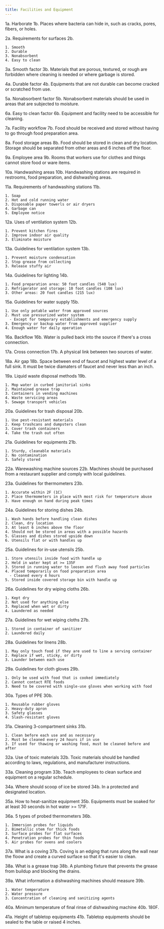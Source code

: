 ```yaml
---
title: Facilities and Equipment
---
```


1a. Harborate
1b. Places where bacteria can hide in, such as cracks, pores, fibers, or holes.

2a. Requirements for surfaces
2b.
```
1. Smooth
2. Durable
3. Nonabsorbent
4. Easy to clean
```

3a. Smooth factor
3b. Materials that are porous, textured, or rough are forbidden where cleaning is needed or where garbage is stored.

4a. Durable factor
4b. Equipments that are not durable can become cracked or scratched from use.

5a. Nonabsorbent factor
5b. Nonabsorbent materials should be used in areas that are subjected to moisture.

6a. Easy to clean factor
6b. Equipment and facility need to be accessible for cleaning.

7a. Facility workflow
7b. Food should be received and stored without having to go through food preparation area.

8a. Food storage areas
8b. Food should be stored in clean and dry location. Storage should be separated from other areas and 6 inches off the floor.

9a. Employee area
9b. Rooms that workers use for clothes and things cannot store food or ware items.

10a. Handwashing areas
10b. Handwashing stations are required in restrooms, food preparation, and dishwashing areas.

11a. Requirements of handwashing stations
11b.
```
1. Soap
2. Hot and cold running water
3. Disposable paper towerls or air dryers
4. Garbage can
5. Employee notice
```

12a. Uses of ventilation system
12b.
```
1. Prevent kitchen fires
2. Improve indoor air quality
3. Eliminate moisture
```

13a. Guidelines for ventilation system
13b.
```
1. Prevent moisture condensation
2. Stop grease from collecting
3. Release stuffy air 
```

14a. Guidelines for lighting
14b.
```
1. Food preparation area: 50 foot candles (540 lux)
2. Refrigerator and storage: 10 foot candles (108 lux)
3. Other areas: 20 foot candles (215 lux)
```

15a. Guidelines for water supply
15b.
```
1. Use only potable water from approved sources
2. Must use pressurized water system
  - Except for temporary establishments and emergency supply
3. Emergency or backup water from approved supplier
4. Enough water for daily operation
```

16a. Backflow
16b. Water is pulled back into the source if there's a cross connection.

17a. Cross connection
17b. A physical link between two sources of water.

18a. Air gap
18b. Space between end of faucet and highest water level of a full sink. It must be twice diamaters of faucet and never less than an inch.

19a. Liquid waste disposal methods
19b.
```
1. Mop water in curbed janitorial sinks
2. Maintained grease trap
3. Containers in vending machines
4. Waste servicing areas
5. Sewage transport vehicles
```

20a. Guidelines for trash disposal 
20b.
```
1. Use pest-resistant materials
2. Keep trashcans and dumpsters clean
3. Cover trash containers
4. Take the trash out often
```

21a. Guidelines for equipments
21b.
```
1. Sturdy, cleanable materials
2. No contamination
3. Safely stored
```

22a. Warewashing machine sources
22b. Machines should be purchased from a restaurant supplier and comply with local guidelines.

23a. Guidelines for thermometers
23b.
```
1. Accurate within 2F (1C)
2. Place thermometers in place with most risk for temperature abuse
3. Have enough on hand during peak times
```

24a. Guidelines for storing dishes
24b.
```
1. Wash hands before handling clean dishes
2. Clean, dry location
3. At least 6 inches above the floor
4. Should not be stored in areas with a possible hazards
5. Glasses and dishes stored upside down
6. Utensils flat or with handles up
```

25a. Guidelines for in-use utensils
25b.
```
1. Store utensils inside food with handle up
2. Held in water kept at >= 135F
3. Stored in running water to loosen and flush away food particles
4. Placed temporarily on food preparation area
  - Cleaned every 4 hours
5. Stored inside covered storage bin with handle up
```

26a. Guidelines for dry wiping cloths
26b.
```
1. Kept dry
2. Not used for anything else
3. Replaced when wet or dirty
4. Laundered as needed
```

27a. Guidelines for wet wiping cloths
27b.
```
1. Stored in container of sanitizer
2. Laundered daily
```

28a. Guidelines for linens
28b. 
```
1. May only touch food if they are used to line a serving container
2. Replace if wet, sticky, or dirty
3. Launder between each use
```

29a. Guidelines for cloth gloves
29b.
```
1. Only be used with food that is cooked immediately
2. Cannot contact RTE foods
3. Need to be covered with single-use gloves when working with food
```

30a. Types of PPE
30b.
```
1. Reusable rubber gloves
2. Heavy-duty apron
3. Safety glasses
4. Slash-resistant gloves
```

31a. Cleaning 3-compartment sinks
31b.
```
1. Clean before each use and as necessary
2. Must be cleaned every 24 hours if in use
3. If used for thawing or washing food, must be cleaned before and after
```

32a. Use of toxic materials
32b. Toxic materials should be handled according to laws, regulations, and manufacturer instructions.

33a. Cleaning program
33b. Teach employees to clean surface and equipment on a regular schedule.

34a. Where should scoop of ice be stored
34b. In a protected and designated location.

35a. How to heat-sanitize equipment
35b. Equipments must be soaked for at least 30 seconds in hot water >= 171F.

36a. 5 types of probed thermometers
36b.
```
1. Immersion probes for liquids
2. Bimetallic stem for thick foods
3. Surface probes for flat surfaces
4. Penetration probes for thin foods
5. Air probes for ovens and coolers
```

37a. What is a coving
37b. Coving is an edging that runs along the wall near the floow and create a curved surface so that it's easier to clean.

38a. What is a grease trap
38b. A plumbing fixture that prevents the grease from buildup and blocking the drains.

39a. What information a dishwashing machines should measure
39b.
```
1. Water temperature
2. Water pressure
3. Concentration of cleaning and sanitizing agents
```

40a. Minimum temperature of final rinse of dishwashing machine
40b. 180F.

41a. Height of tabletop equipments
41b. Tabletop equipments should be sealed to the table or raised 4 inches.